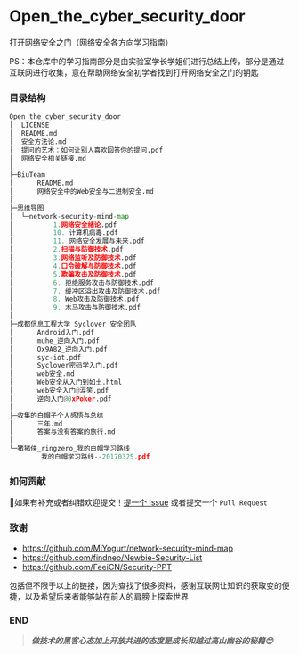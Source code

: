 # Open_the_cyber_security_door
打开网络安全之门（网络安全各方向学习指南）

PS：本仓库中的学习指南部分是由实验室学长学姐们进行总结上传，部分是通过互联网进行收集，意在帮助网络安全初学者找到打开网络安全之门的钥匙



### 目录结构

```python
Open_the_cyber_security_door
│  LICENSE
│  README.md
│  安全方法论.md
│  提问的艺术：如何让别人喜欢回答你的提问.pdf
│  网络安全相关链接.md
│
├─BiuTeam
│      README.md
│      网络安全中的Web安全与二进制安全.md
│
├─思维导图
│  └─network-security-mind-map
│          1.网络安全绪论.pdf
│          10. 计算机病毒.pdf
│          11. 网络安全发展与未来.pdf
│          2.扫描与防御技术.pdf
│          3.网络监听及防御技术.pdf
│          4.口令破解与防御技术.pdf
│          5.欺骗攻击及防御技术.pdf
│          6. 拒绝服务攻击与防御技术.pdf
│          7. 缓冲区溢出攻击及防御技术.pdf
│          8. Web攻击及防御技术.pdf
│          9. 木马攻击与防御技术.pdf
│
├─成都信息工程大学 Syclover 安全团队
│      Android入门.pdf
│      muhe_逆向入门.pdf
│      Ox9A82_逆向入门.pdf
│      syc-iot.pdf
│      Syclover密码学入门.pdf
│      web安全.md
│      Web安全从入门到如土.html
│      web安全入门@涙笑.pdf
│      逆向入门@0xPoker.pdf
│
├─收集的白帽子个人感悟与总结
│      三年.md
│      答案与没有答案的旅行.md
│
└─猪猪侠_ringzero_我的⽩帽学习路线
        我的白帽学习路线--20170325.pdf
```



### 如何贡献

🍺如果有补充或者纠错欢迎提交！[提一个 Issue](https://github.com/Biusec/Open_the_cyber_security_door/issues/new) 或者提交一个 `Pull Request`

### 致谢

+ https://github.com/MiYogurt/network-security-mind-map
+ https://github.com/findneo/Newbie-Security-List
+ https://github.com/FeeiCN/Security-PPT

包括但不限于以上的链接，因为查找了很多资料，感谢互联网让知识的获取变的便捷，以及希望后来者能够站在前人的肩膀上探索世界

### END

> ***做技术的黑客心态加上开放共进的态度是成长和越过高山幽谷的秘籍😊***



